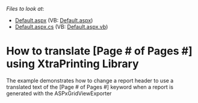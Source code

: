 <!-- default file list -->
*Files to look at*:

* [Default.aspx](./CS/WebSite/Default.aspx) (VB: [Default.aspx](./VB/WebSite/Default.aspx))
* [Default.aspx.cs](./CS/WebSite/Default.aspx.cs) (VB: [Default.aspx.vb](./VB/WebSite/Default.aspx.vb))
<!-- default file list end -->
# How to translate [Page # of Pages #] using XtraPrinting Library


<p>The example demonstrates how to change a report header to use a translated text of the [Page # of Pages #] keyword when a report is generated with the ASPxGridViewExporter</p>

<br/>


